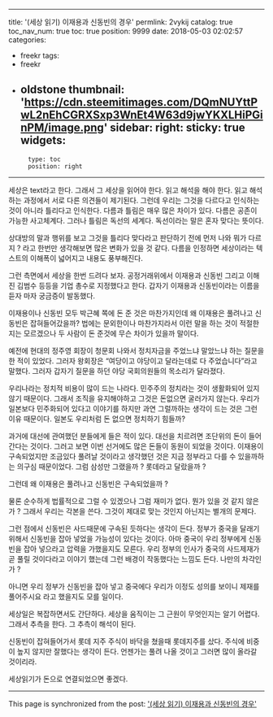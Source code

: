 
---
title: '(세상 읽기) 이재용과 신동빈의 경우'
permlink: 2vykij
catalog: true
toc_nav_num: true
toc: true
position: 9999
date: 2018-05-03 02:02:57
categories:
- freekr
tags:
- freekr
- oldstone
thumbnail: 'https://cdn.steemitimages.com/DQmNUYttPwL2nEhCGRXSxp3WnEt4W63d9jwYKXLHiPGinPM/image.png'
sidebar:
    right:
        sticky: true
widgets:
    -
        type: toc
        position: right
---


세상은 text라고 한다. 그래서 그 세상을 읽어야 한다. 읽고 해석을 해야 한다. 읽고 해석하는 과정에서 서로 다른 의견들이 제기된다. 그런데 우리는 그것을 다르다고 인식하는 것이 아니라 틀리다고 인식한다. 다름과 틀림은 매우 많은 차이가 있다. 다름은 공존이 가능한 사고체계다. 그러나 틀림은 독선의 세계다. 독선이라는 말은 혼자 맞다는 뜻이다. 

상대방의 말과 행위를 보고 그것을 틀리다 맞다라고 판단하기 전에 먼저 나와 뭐가 다르지 ? 라고 한번만 생각해보면 많은 변화가 있을 것 같다. 다름을 인정하면 세상이라는 텍스트의 이해폭이 넓어지고 내용도 풍부해진다. 

그런 측면에서 세상을 한번 드려다 보자. 공정거래위에서 이재용과 신동빈 그리고 이해진 김범수 등등을 기업 총수로 지정했다고 한다. 갑자기 이재용과 신동빈이라는 이름을 듣자 마자 궁금증이 발동했다.

이재용이나 신동빈 모두 박근혜 쪽에 돈 준 것은 마찬가지인데 왜 이재용은 풀려나고 신동빈은 잡혀들어갔을까?
법에는 문외한이나 마찬가지라서 이런 말을 하는 것이 적절한지는 모르겠으나 두 사람이 돈 준것에 무슨 차이가 있을까 말이다. 

예전에 현대의 정주영 회장이 청문회 나와서 정치자금을 주었느냐 말았느냐 하는 질문을 한 적이 있었다. 그러자 왕회장은 “여당이고 야당이고 달라는데로 다 주었습니다”라고 말했다. 그러자 갑자기 질문을 하던 야당 국회의원들의 목소리가 달라졌다. 

우리나라는 정치적 비용이 많이 드는 나라다. 민주주의 정치라는 것이 생활화되어 있지 않기 때문이다. 그래서 조직을 유지해야하고 그것은 돈없으면 굴러가지 않는다. 우리가 일본보다 민주화되어 있다고 이야기를 하지만 과연 그럴까하는 생각이 드는 것은 그런 이유 때문이다. 일본도 우리처럼 돈 없으면 정치하기 힘들까?

과거에 대선에 관여했던 분들에게 들은 적이 있다. 대선을 치르려면 조단위의 돈이 들어간다는 것이다. 그러고 보면 이번 선거에도 많은 돈들이 동원이 되었을 것이다. 이재용이 구속되었지만 조금있다 풀려날 것이라고 생각했던 것은 지금 정부라고 다를 수 있을까하는 의구심 때문이었다. 그럼 삼성만 그랬을까 ? 롯데라고 달랐을까 ?

그런데 왜 이재용은 풀려나고 신동빈은 구속되었을까 ?

물론 순수하게 법률적으로 그럴 수 있겠으나 그럼 재미가 없다. 뭔가 있을 것 같지 않은가 ? 그래서 우리는 각본을 쓴다. 그것이 제대로 맞는 것인지 아닌지는 별개의 문제다.

그런 점에서 신동빈은 사드때문에 구속된 듯하다는 생각이 든다. 정부가 중국을 달래기 위해서 신동빈을 잡아 넣었을 가능성이 있다는 것이다. 아마 중국이 우리 정부에게 신동빈을 잡아 넣으라고 압력을 가했을지도 모른다. 우리 정부의 인사가 중국의 사드제재가 곧 풀릴 것이다라고 이야기 했는데 그런 배경이 작동했다는 느낌도 든다. 나만의 차각인가 ? 

아니면 우리 정부가 신동빈을 잡아 넣고 중국에다 우리가 이정도 성의를 보이니 제재를 풀어주시요 라고 했을지도 모를 일이다.

세상일은 복잡하면서도 간단하다. 세상을 움직이는 그 근원이 무엇인지는 알기 어렵다. 그래서 추측을 한다. 그 추측이 해석이 된다. 

신동빈이 잡혀들어가서 롯데 지주 주식이 바닥을 쳤을때 롯데지주를 샀다. 주식에 비중이 높지 않지만 잘했다는 생각이 든다. 언젠가는 풀려 나올 것이고 그러면 많이 올라갈 것이리라.

세상읽기가 돈으로 연결되었으면 좋겠다.

- - -

This page is synchronized from the post: ['(세상 읽기) 이재용과 신동빈의 경우'](https://steemit.com/@oldstone/2vykij)
